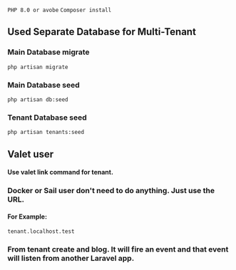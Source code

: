 ```PHP 8.0 or avobe```
```Composer install```
## Used Separate Database for Multi-Tenant
### Main Database migrate
```php artisan migrate```
### Main Database seed
```php artisan db:seed```

### Tenant Database seed
```php artisan tenants:seed```

## Valet user
#### Use valet link command for tenant.
### Docker or Sail user don't need to do anything. Just use the URL. 
#### For Example:
```tenant.localhost.test```

### From tenant create and blog. It will fire an event and that event will listen from another Laravel app.
